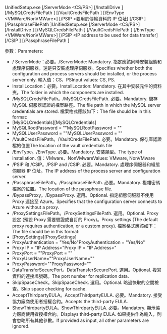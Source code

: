 <span data-ttu-id="25af8-101">UnifiedSetup.exe [/ServerMode <CS/PS>] [/InstallDrive <DriveLetter>] [/MySQLCredsFilePath <MySQL credentials file path>] [/VaultCredsFilePath <Vault credentials file path>] [/EnvType <VMWare/NonVMWare>] [/PSIP <要用於傳輸資料的 IP 位址] [/CSIP <IP address of CS to be registered with>] [/PassphraseFilePath <Passphrase file path>]</span><span class="sxs-lookup"><span data-stu-id="25af8-101">UnifiedSetup.exe [/ServerMode <CS/PS>] [/InstallDrive <DriveLetter>] [/MySQLCredsFilePath <MySQL credentials file path>] [/VaultCredsFilePath <Vault credentials file path>] [/EnvType <VMWare/NonVMWare>] [/PSIP <IP address to be used for data transfer] [/CSIP <IP address of CS to be registered with>] [/PassphraseFilePath <Passphrase file path>]</span></span>

<span data-ttu-id="25af8-102">參數：</span><span class="sxs-lookup"><span data-stu-id="25af8-102">Parameters:</span></span>

* <span data-ttu-id="25af8-103">/ ServerMode：必要。</span><span class="sxs-lookup"><span data-stu-id="25af8-103">/ServerMode: Mandatory.</span></span> <span data-ttu-id="25af8-104">指定應該同時安裝組態和處理序伺服器，還是只安裝處理序伺服器。</span><span class="sxs-lookup"><span data-stu-id="25af8-104">Specifies whether both the configuration and process servers should be installed, or the process server only.</span></span> <span data-ttu-id="25af8-105">輸入值：CS、PS</span><span class="sxs-lookup"><span data-stu-id="25af8-105">Input values: CS, PS.</span></span>
* <span data-ttu-id="25af8-106">InstallLocation：必要。</span><span class="sxs-lookup"><span data-stu-id="25af8-106">InstallLocation: Mandatory.</span></span> <span data-ttu-id="25af8-107">在其中安裝元件的資料夾。</span><span class="sxs-lookup"><span data-stu-id="25af8-107">The folder in which the components are installed.</span></span>
* <span data-ttu-id="25af8-108">/MySQLCredsFilePath。</span><span class="sxs-lookup"><span data-stu-id="25af8-108">/MySQLCredsFilePath.</span></span> <span data-ttu-id="25af8-109">必要。</span><span class="sxs-lookup"><span data-stu-id="25af8-109">Mandatory.</span></span> <span data-ttu-id="25af8-110">儲存 MySQL 伺服器認證的檔案路徑。</span><span class="sxs-lookup"><span data-stu-id="25af8-110">The file path in which the MySQL server credentials are stored.</span></span> <span data-ttu-id="25af8-111">檔案格式應該如下：</span><span class="sxs-lookup"><span data-stu-id="25af8-111">The file should be in this format:</span></span>
* <span data-ttu-id="25af8-112">[MySQLCredentials]</span><span class="sxs-lookup"><span data-stu-id="25af8-112">[MySQLCredentials]</span></span>
* <span data-ttu-id="25af8-113">MySQLRootPassword = "<Password>"</span><span class="sxs-lookup"><span data-stu-id="25af8-113">MySQLRootPassword = "<Password>"</span></span>
* <span data-ttu-id="25af8-114">MySQLUserPassword = "<Password>"</span><span class="sxs-lookup"><span data-stu-id="25af8-114">MySQLUserPassword = "<Password>"</span></span>
* <span data-ttu-id="25af8-115">/VaultCredsFilePath。</span><span class="sxs-lookup"><span data-stu-id="25af8-115">/VaultCredsFilePath.</span></span> <span data-ttu-id="25af8-116">必要。</span><span class="sxs-lookup"><span data-stu-id="25af8-116">Mandatory.</span></span> <span data-ttu-id="25af8-117">保存庫認證檔的位置</span><span class="sxs-lookup"><span data-stu-id="25af8-117">The location of the vault credentials file</span></span>
* <span data-ttu-id="25af8-118">/EnvType。</span><span class="sxs-lookup"><span data-stu-id="25af8-118">/EnvType.</span></span> <span data-ttu-id="25af8-119">必要。</span><span class="sxs-lookup"><span data-stu-id="25af8-119">Mandatory.</span></span> <span data-ttu-id="25af8-120">安裝類型。</span><span class="sxs-lookup"><span data-stu-id="25af8-120">The type of installation.</span></span> <span data-ttu-id="25af8-121">值：VMware、NonVMware</span><span class="sxs-lookup"><span data-stu-id="25af8-121">Values: VMware, NonVMware</span></span>
* <span data-ttu-id="25af8-122">/PSIP 和 /CSIP。</span><span class="sxs-lookup"><span data-stu-id="25af8-122">/PSIP and /CSIP.</span></span> <span data-ttu-id="25af8-123">必要。</span><span class="sxs-lookup"><span data-stu-id="25af8-123">Mandatory.</span></span> <span data-ttu-id="25af8-124">處理序伺服器和組態伺服器 IP 位址。</span><span class="sxs-lookup"><span data-stu-id="25af8-124">The IP address of the process server and configuration server.</span></span>
* <span data-ttu-id="25af8-125">/PassphraseFilePath。</span><span class="sxs-lookup"><span data-stu-id="25af8-125">/PassphraseFilePath.</span></span> <span data-ttu-id="25af8-126">必要。</span><span class="sxs-lookup"><span data-stu-id="25af8-126">Mandatory.</span></span> <span data-ttu-id="25af8-127">複雜密碼檔案的位置。</span><span class="sxs-lookup"><span data-stu-id="25af8-127">The location of the passphrase file.</span></span>
* <span data-ttu-id="25af8-128">/BypassProxy。</span><span class="sxs-lookup"><span data-stu-id="25af8-128">/BypassProxy.</span></span> <span data-ttu-id="25af8-129">選用。</span><span class="sxs-lookup"><span data-stu-id="25af8-129">Optional.</span></span> <span data-ttu-id="25af8-130">指定組態伺服器不使用 Proxy 連接至 Azure。</span><span class="sxs-lookup"><span data-stu-id="25af8-130">Specifies that the configuration server connects to Azure without a proxy.</span></span>
* <span data-ttu-id="25af8-131">/ProxySettingsFilePath。</span><span class="sxs-lookup"><span data-stu-id="25af8-131">/ProxySettingsFilePath.</span></span> <span data-ttu-id="25af8-132">選用。</span><span class="sxs-lookup"><span data-stu-id="25af8-132">Optional.</span></span> <span data-ttu-id="25af8-133">Proxy 設定 (預設 Proxy 需要驗證或自訂的 Proxy)。</span><span class="sxs-lookup"><span data-stu-id="25af8-133">Proxy settings (The default proxy requires authentication, or a custom proxy).</span></span> <span data-ttu-id="25af8-134">檔案格式應該如下：</span><span class="sxs-lookup"><span data-stu-id="25af8-134">The file should be in this format:</span></span>
* <span data-ttu-id="25af8-135">[ProxySettings]</span><span class="sxs-lookup"><span data-stu-id="25af8-135">[ProxySettings]</span></span>
* <span data-ttu-id="25af8-136">ProxyAuthentication = "Yes/No"</span><span class="sxs-lookup"><span data-stu-id="25af8-136">ProxyAuthentication = "Yes/No"</span></span>
* <span data-ttu-id="25af8-137">Proxy IP = "IP Address>"</span><span class="sxs-lookup"><span data-stu-id="25af8-137">Proxy IP = "IP Address>"</span></span>
* <span data-ttu-id="25af8-138">ProxyPort = "<Port>"</span><span class="sxs-lookup"><span data-stu-id="25af8-138">ProxyPort = "<Port>"</span></span>
* <span data-ttu-id="25af8-139">ProxyUserName="<User Name>"</span><span class="sxs-lookup"><span data-stu-id="25af8-139">ProxyUserName="<User Name>"</span></span>
* <span data-ttu-id="25af8-140">ProxyPassword="<Password>"</span><span class="sxs-lookup"><span data-stu-id="25af8-140">ProxyPassword="<Password>"</span></span>
* <span data-ttu-id="25af8-141">DataTransferSecurePort。</span><span class="sxs-lookup"><span data-stu-id="25af8-141">DataTransferSecurePort.</span></span> <span data-ttu-id="25af8-142">選用。</span><span class="sxs-lookup"><span data-stu-id="25af8-142">Optional.</span></span> <span data-ttu-id="25af8-143">複寫資料的連接埠號碼。</span><span class="sxs-lookup"><span data-stu-id="25af8-143">The port number for replication data.</span></span>
* <span data-ttu-id="25af8-144">SkipSpaceCheck。</span><span class="sxs-lookup"><span data-stu-id="25af8-144">SkipSpaceCheck.</span></span> <span data-ttu-id="25af8-145">選用。</span><span class="sxs-lookup"><span data-stu-id="25af8-145">Optional.</span></span> <span data-ttu-id="25af8-146">略過快取的空間檢查。</span><span class="sxs-lookup"><span data-stu-id="25af8-146">Skip space checking for cache.</span></span>
* <span data-ttu-id="25af8-147">AcceptThirdpartyEULA。</span><span class="sxs-lookup"><span data-stu-id="25af8-147">AcceptThirdpartyEULA.</span></span> <span data-ttu-id="25af8-148">必要。</span><span class="sxs-lookup"><span data-stu-id="25af8-148">Mandatory.</span></span> <span data-ttu-id="25af8-149">接受協力廠商使用者授權合約。</span><span class="sxs-lookup"><span data-stu-id="25af8-149">Accepts the third-party EULA.</span></span>
* <span data-ttu-id="25af8-150">ShowThirdpartyEULA。</span><span class="sxs-lookup"><span data-stu-id="25af8-150">ShowThirdpartyEULA.</span></span> <span data-ttu-id="25af8-151">必要。</span><span class="sxs-lookup"><span data-stu-id="25af8-151">Mandatory.</span></span> <span data-ttu-id="25af8-152">顯示協力廠商使用者授權合約。</span><span class="sxs-lookup"><span data-stu-id="25af8-152">Displays third-party EULA.</span></span> <span data-ttu-id="25af8-153">如果提供作為輸入，則會忽略所有其他參數。</span><span class="sxs-lookup"><span data-stu-id="25af8-153">If provided as input, all other parameters are ignored.</span></span>
